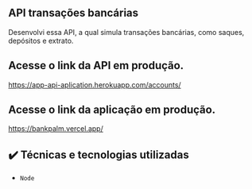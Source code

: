 ## API transações bancárias

Desenvolvi essa API, a qual simula transações bancárias, como saques, depósitos e extrato.

## Acesse o link da API em produção. 
https://app-api-aplication.herokuapp.com/accounts/

## Acesse o link da aplicação em produção. 
https://bankpalm.vercel.app/


## ✔️ Técnicas e tecnologias utilizadas

- ``Node``

